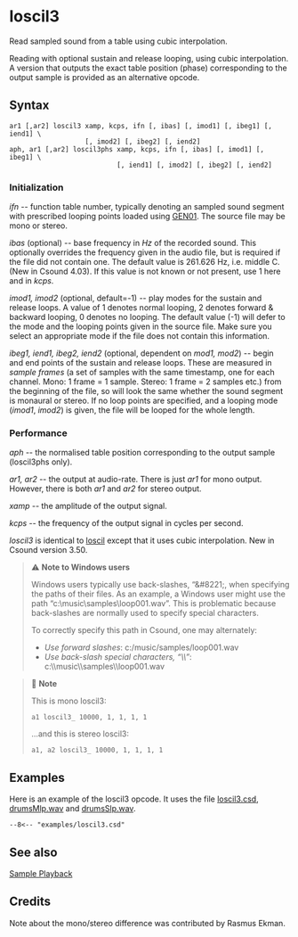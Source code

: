 <!--
id:loscil3
category:Signal Generators:Sample Playback
-->
# loscil3
Read sampled sound from a table using cubic interpolation.

Reading with optional sustain and release looping, using cubic interpolation. A version that outputs the exact table position (phase) corresponding to the output sample is provided as an alternative opcode.

## Syntax
``` csound-orc
ar1 [,ar2] loscil3 xamp, kcps, ifn [, ibas] [, imod1] [, ibeg1] [, iend1] \
                   [, imod2] [, ibeg2] [, iend2]
aph, ar1 [,ar2] loscil3phs xamp, kcps, ifn [, ibas] [, imod1] [, ibeg1] \
                           [, iend1] [, imod2] [, ibeg2] [, iend2]
```

### Initialization

_ifn_ -- function table number, typically denoting an sampled sound segment with prescribed looping points loaded using [GEN01](../../scoregens/gen01). The source file may be mono or stereo.

_ibas_ (optional) -- base frequency in _Hz_ of the recorded sound. This optionally overrides the frequency given in the audio file, but is required if the file did not contain one. The default value is 261.626 Hz, i.e. middle C. (New in Csound 4.03). If this value is not known or not present, use 1 here and in _kcps_.

_imod1, imod2_ (optional, default=-1) -- play modes for the sustain and release loops. A value of 1 denotes normal looping, 2 denotes forward &amp; backward looping, 0 denotes no looping. The default value (-1) will defer to the mode and the looping points given in the source file. Make sure you select an appropriate mode if the file does not contain this information.

_ibeg1, iend1, ibeg2, iend2_ (optional, dependent on _mod1, mod2_) -- begin and end points of the sustain and release loops. These are measured in _sample frames_ (a set of samples with the same timestamp, one for each channel. Mono: 1 frame = 1 sample. Stereo: 1 frame = 2 samples etc.) from the beginning of the file, so will look the same whether the sound segment is monaural or stereo.  If no loop points are specified, and a looping mode (_imod1_, _imod2_) is given, the file will be looped for the whole length.

### Performance

_aph_ -- the normalised table position corresponding to the output sample (loscil3phs only).

_ar1, ar2_ -- the output at audio-rate. There is just _ar1_ for mono output. However, there is both _ar1_ and _ar2_ for stereo output.

_xamp_ -- the amplitude of the output signal.

_kcps_ -- the frequency of the output signal in cycles per second.

_loscil3_ is identical to [loscil](../../opcodes/loscil) except that it uses cubic interpolation. New in Csound version 3.50.

> :warning: **Note to Windows users**
> 
> Windows users typically use back-slashes, &#8220;\&#8221;, when specifying the paths of their files. As an example, a Windows user might use the path &#8220;c:\music\samples\loop001.wav&#8221;. This is problematic because back-slashes are normally used to specify special characters.
> 
> To correctly specify this path in Csound, one may alternately:
> 
> * _Use forward slashes_: c:/music/samples/loop001.wav
> * _Use back-slash special characters, &#8220;\\\\&#8221;_: c:\\\\music\\\\samples\\\\loop001.wav

> :memo: **Note**
>
> This is mono loscil3:
> ``` csound-orc
> a1 loscil3_ 10000, 1, 1, 1, 1
> ```
> ...and this is stereo loscil3:
> ``` csound-orc
> a1, a2 loscil3_ 10000, 1, 1, 1, 1
> ```

## Examples

Here is an example of the loscil3 opcode. It uses the file [loscil3.csd](../../examples/loscil3.csd), [drumsMlp.wav](../../examples/drumsMlp.wav) and [drumsSlp.wav](../../examples/drumsSlp.wav).

``` csound-csd title="Example of the loscil3 opcode." linenums="1"
--8<-- "examples/loscil3.csd"
```

## See also

[Sample Playback](../../siggen/sample)

## Credits

Note about the mono/stereo difference was contributed by Rasmus Ekman.
